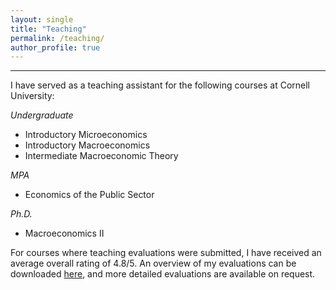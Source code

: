 ```yaml
---
layout: single
title: "Teaching"
permalink: /teaching/
author_profile: true
---
```

---
I have served as a teaching assistant for the following courses at Cornell University:

_Undergraduate_
* Introductory Microeconomics
* Introductory Macroeconomics
* Intermediate Macroeconomic Theory

_MPA_
* Economics of the Public Sector

_Ph.D._
* Macroeconomics II

For courses where teaching evaluations were submitted, I have received an average overall rating of 4.8/5.  An overview of my evaluations can be downloaded [here](http://malin-hu.github.io/files/evals_summary.pdf), and more detailed evaluations are available on request.